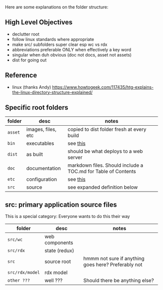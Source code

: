 Here are some explanations on the folder structure:

## High Level Objectives

- declutter root
- follow linux standards where appropriate
- make src/ subfolders super clear esp wc vs rdx
- abbreviations preferable ONLY when effectively a key word
- singular when duh obvious (doc not docs, asset not assets)
- dist for going out

## Reference

- linux (thanks Andy) https://www.howtogeek.com/117435/htg-explains-the-linux-directory-structure-explained/

## Specific root folders

| folder | desc | notes |
| - | - | - |
| `asset` | images, files, etc | copied to dist folder fresh at every build |
| `bin` | executables | see [this](https://www.howtogeek.com/117435/htg-explains-the-linux-directory-structure-explained/)|
| `dist` | as built | should be what deploys to a web server |
| `doc` | documentation | markdown files. Should include a TOC.md for Table of Contents | 
| `etc` | configuration | see [this](https://www.howtogeek.com/117435/htg-explains-the-linux-directory-structure-explained/)|
| `src` | source | see expanded definition below |

## src: primary application source files

This is a special category: Everyone wants to do this their way

| folder | desc | notes |
| - | - | - |
| `src/wc` | web components |  |
| `src/rdx` | state (redux) |  |
| `src` | source root | hmmm not sure if anything goes here? Preferably not |
| `src/rdx/model` | rdx model |  | 
| `other ???` | well ??? | Should there be anything else? |
